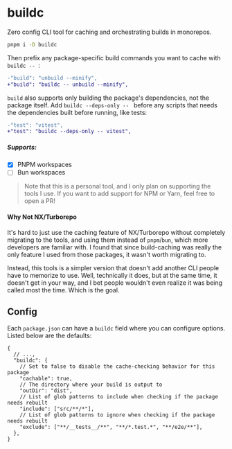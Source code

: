 # buildc

Zero config CLI tool for caching and orchestrating builds in monorepos.

```sh
pnpm i -D buildc
```

Then prefix any package-specific build commands you want to cache with `buildc -- `:

```diff
-"build": "unbuild --minify",
+"build": "buildc -- unbuild --minify",
```

`build` also supports only building the package's dependencies, not the package itself. Add `buildc --deps-only -- ` before any scripts that needs the dependencies built before running, like tests:

```diff
-"test": "vitest",
+"test": "buildc --deps-only -- vitest",
```

##### Supports:

- [x] PNPM workspaces
- [ ] Bun workspaces

> Note that this is a personal tool, and I only plan on supporting the tools I use. If you want to add support for NPM or Yarn, feel free to open a PR!

#### Why Not NX/Turborepo

It's hard to just use the caching feature of NX/Turborepo without completely migrating to the tools, and using them instead of `pnpm`/`bun`, which more developers are familiar with. I found that since build-caching was really the only feature I used from those packages, it wasn't worth migrating to.

Instead, this tools is a simpler version that doesn't add another CLI people have to memorize to use. Well, technically it does, but at the same time, it doesn't get in your way, and I bet people wouldn't even realize it was being called most the time. Which is the goal.

## Config

Each `package.json` can have a `buildc` field where you can configure options. Listed below are the defaults:

```jsonc
{
  // ...,
  "buildc": {
    // Set to false to disable the cache-checking behavior for this package
    "cachable": true,
    // The directory where your build is output to
    "outDir": "dist",
    // List of glob patterns to include when checking if the package needs rebuilt
    "include": ["src/**/*"],
    // List of glob patterns to ignore when checking if the package needs rebuilt
    "exclude": ["**/__tests__/**", "**/*.test.*", "**/e2e/**"],
  },
}
```
